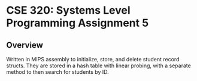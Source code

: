 # CSE 320: Systems Level Programming Assignment 5

## Overview
Written in MIPS assembly to initialize, store, and delete student record structs. They are stored in a hash table with linear probing, with a separate method to then search for students by ID.
